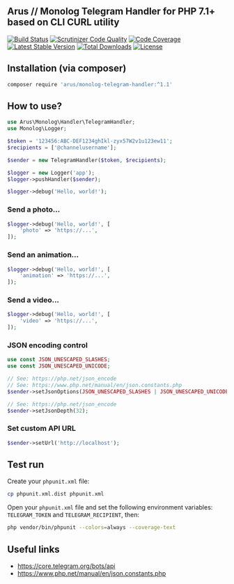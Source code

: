 ## Arus // Monolog Telegram Handler for PHP 7.1+ based on CLI CURL utility

[![Build Status](https://scrutinizer-ci.com/g/autorusltd/monolog-telegram-handler/badges/build.png?b=master)](https://scrutinizer-ci.com/g/autorusltd/monolog-telegram-handler/build-status/master)
[![Scrutinizer Code Quality](https://scrutinizer-ci.com/g/autorusltd/monolog-telegram-handler/badges/quality-score.png?b=master)](https://scrutinizer-ci.com/g/autorusltd/monolog-telegram-handler/?branch=master)
[![Code Coverage](https://scrutinizer-ci.com/g/autorusltd/monolog-telegram-handler/badges/coverage.png?b=master)](https://scrutinizer-ci.com/g/autorusltd/monolog-telegram-handler/?branch=master)
[![Latest Stable Version](https://poser.pugx.org/arus/monolog-telegram-handler/v/stable)](https://packagist.org/packages/arus/monolog-telegram-handler)
[![Total Downloads](https://poser.pugx.org/arus/monolog-telegram-handler/downloads)](https://packagist.org/packages/arus/monolog-telegram-handler)
[![License](https://poser.pugx.org/arus/monolog-telegram-handler/license)](https://packagist.org/packages/arus/monolog-telegram-handler)

## Installation (via composer)

```bash
composer require 'arus/monolog-telegram-handler:^1.1'
```

## How to use?

```php
use Arus\Monolog\Handler\TelegramHandler;
use Monolog\Logger;

$token = '123456:ABC-DEF1234ghIkl-zyx57W2v1u123ew11';
$recipients = ['@channelusername'];

$sender = new TelegramHandler($token, $recipients);

$logger = new Logger('app');
$logger->pushHandler($sender);

$logger->debug('Hello, world!');
```

### Send a photo...

```php
$logger->debug('Hello, world!', [
    'photo' => 'https://...',
]);
```

### Send an animation...

```php
$logger->debug('Hello, world!', [
    'animation' => 'https://...',
]);
```

### Send a video...

```php
$logger->debug('Hello, world!', [
    'video' => 'https://...',
]);
```

### JSON encoding control

```php
use const JSON_UNESCAPED_SLASHES;
use const JSON_UNESCAPED_UNICODE;

// See: https://php.net/json_encode
// See: https://www.php.net/manual/en/json.constants.php
$sender->setJsonOptions(JSON_UNESCAPED_SLASHES | JSON_UNESCAPED_UNICODE);

// See: https://php.net/json_encode
$sender->setJsonDepth(32);
```

### Set custom API URL

```php
$sender->setUrl('http://localhost');
```

## Test run

Create your `phpunit.xml` file:

```bash
cp phpunit.xml.dist phpunit.xml
```

Open your `phpunit.xml` file and set the following environment variables: `TELEGRAM_TOKEN` and `TELEGRAM_RECIPIENT`, then:

```bash
php vendor/bin/phpunit --colors=always --coverage-text
```

## Useful links

* https://core.telegram.org/bots/api
* https://www.php.net/manual/en/json.constants.php
